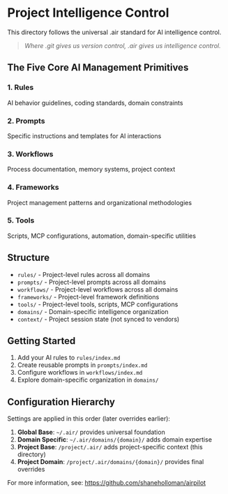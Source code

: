 # Project Intelligence Control

This directory follows the universal .air standard for AI intelligence control.

> *Where .git gives us version control, .air gives us intelligence control.*

## The Five Core AI Management Primitives

### 1. Rules
AI behavior guidelines, coding standards, domain constraints

### 2. Prompts  
Specific instructions and templates for AI interactions

### 3. Workflows
Process documentation, memory systems, project context

### 4. Frameworks
Project management patterns and organizational methodologies

### 5. Tools
Scripts, MCP configurations, automation, domain-specific utilities

## Structure

- `rules/` - Project-level rules across all domains
- `prompts/` - Project-level prompts across all domains
- `workflows/` - Project-level workflows across all domains
- `frameworks/` - Project-level framework definitions
- `tools/` - Project-level tools, scripts, MCP configurations
- `domains/` - Domain-specific intelligence organization
- `context/` - Project session state (not synced to vendors)

## Getting Started

1. Add your AI rules to `rules/index.md`
2. Create reusable prompts in `prompts/index.md`
3. Configure workflows in `workflows/index.md`
4. Explore domain-specific organization in `domains/`

## Configuration Hierarchy

Settings are applied in this order (later overrides earlier):

1. **Global Base**: `~/.air/` provides universal foundation
2. **Domain Specific**: `~/.air/domains/{domain}/` adds domain expertise
3. **Project Base**: `/project/.air/` adds project-specific context (this directory)
4. **Project Domain**: `/project/.air/domains/{domain}/` provides final overrides





For more information, see: https://github.com/shaneholloman/airpilot
